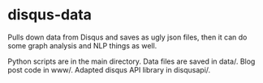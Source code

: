 # disqus-data

Pulls down data from Disqus and saves as ugly json files, then it can do some graph analysis and NLP things as well.

Python scripts are in the main directory. Data files are saved in data/. Blog
post code in www/. Adapted disqus API library in disqusapi/.
